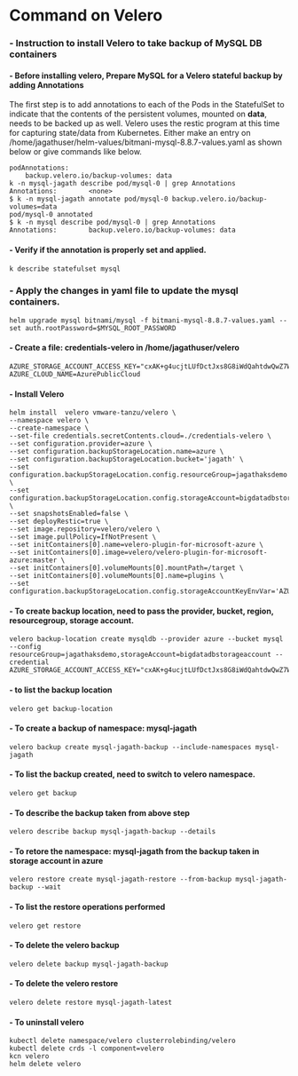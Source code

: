 # Command on Velero
### - Instruction to install Velero to take backup of MySQL DB containers
#### - Before installing velero, Prepare MySQL for a Velero stateful backup by adding Annotations
The first step is to add annotations to each of the Pods in the StatefulSet to indicate that the contents of the persistent volumes, mounted on **data**, needs to be backed up as well. Velero uses the restic program at this time for capturing state/data from Kubernetes. Either make an entry on /home/jagathuser/helm-values/bitmani-mysql-8.8.7-values.yaml as shown below or give commands like below.
```
podAnnotations:
    backup.velero.io/backup-volumes: data
k -n mysql-jagath describe pod/mysql-0 | grep Annotations
Annotations:        <none>
$ k -n mysql-jagath annotate pod/mysql-0 backup.velero.io/backup-volumes=data
pod/mysql-0 annotated
$ k -n mysql describe pod/mysql-0 | grep Annotations
Annotations:        backup.velero.io/backup-volumes: data
```
#### - Verify if the annotation is properly set and applied.
```
k describe statefulset mysql
```
### - Apply the changes in yaml file to update the mysql containers.
```
helm upgrade mysql bitnami/mysql -f bitmani-mysql-8.8.7-values.yaml --set auth.rootPassword=$MYSQL_ROOT_PASSWORD
```
#### - Create a file: credentials-velero in /home/jagathuser/velero
```
AZURE_STORAGE_ACCOUNT_ACCESS_KEY="cxAK+g4ucjtLUfDctJxs8G8iWdQahtdwQwZ7WQ+LfmEvRY4hJ6Fz3shAghFByg52mf37bwWJUtwJRsTUZS+akQ=="
AZURE_CLOUD_NAME=AzurePublicCloud
```
#### - Install Velero
```
helm install  velero vmware-tanzu/velero \
--namespace velero \
--create-namespace \
--set-file credentials.secretContents.cloud=./credentials-velero \
--set configuration.provider=azure \
--set configuration.backupStorageLocation.name=azure \
--set configuration.backupStorageLocation.bucket='jagath' \
--set configuration.backupStorageLocation.config.resourceGroup=jagathaksdemo \
--set configuration.backupStorageLocation.config.storageAccount=bigdatadbstorageaccount \
--set snapshotsEnabled=false \
--set deployRestic=true \
--set image.repository=velero/velero \
--set image.pullPolicy=IfNotPresent \
--set initContainers[0].name=velero-plugin-for-microsoft-azure \
--set initContainers[0].image=velero/velero-plugin-for-microsoft-azure:master \
--set initContainers[0].volumeMounts[0].mountPath=/target \
--set initContainers[0].volumeMounts[0].name=plugins \
--set configuration.backupStorageLocation.config.storageAccountKeyEnvVar='AZURE_STORAGE_ACCOUNT_ACCESS_KEY'
```
#### - To create backup location, need to pass the provider, bucket, region, resourcegroup, storage account.
```
velero backup-location create mysqldb --provider azure --bucket mysql --config resourceGroup=jagathaksdemo,storageAccount=bigdatadbstorageaccount --credential AZURE_STORAGE_ACCOUNT_ACCESS_KEY="cxAK+g4ucjtLUfDctJxs8G8iWdQahtdwQwZ7WQ+LfmEvRY4hJ6Fz3shAghFByg52mf37bwWJUtwJRsTUZS+akQ=="
```
#### - to list the backup location
```
velero get backup-location
```
#### - To create a backup of namespace: mysql-jagath
```
velero backup create mysql-jagath-backup --include-namespaces mysql-jagath
```
#### - To list the backup created, need to switch to velero namespace.
```
velero get backup
```
#### - To describe the backup taken from above step
```
velero describe backup mysql-jagath-backup --details
```
#### - To retore the namespace: mysql-jagath from the backup taken in storage account in azure
```
velero restore create mysql-jagath-restore --from-backup mysql-jagath-backup --wait
```
#### - To list the restore operations performed
```
velero get restore
```
#### - To delete the velero backup
```
velero delete backup mysql-jagath-backup
```
#### - To delete the velero restore
```
velero delete restore mysql-jagath-latest
```
#### - To uninstall velero
```
kubectl delete namespace/velero clusterrolebinding/velero
kubectl delete crds -l component=velero
kcn velero
helm delete velero
```

